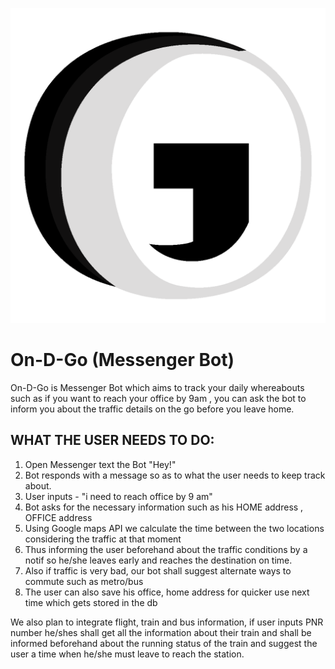 ![](BW.png)

# On-D-Go (Messenger Bot)

On-D-Go is Messenger Bot which aims to track your daily whereabouts such as if you want to reach your office by 9am ,  you can ask the bot to inform you about the traffic details on the go before you leave home.

## WHAT THE USER NEEDS TO DO:

1. Open Messenger text the Bot "Hey!"
2. Bot responds with a message so as to what the user needs to keep track about.
3. User inputs - "i need to reach office by 9 am"
4. Bot asks for the necessary information such as his HOME address , OFFICE address
5. Using Google maps API we calculate the time between the two locations considering the traffic at that moment
6. Thus informing the user beforehand about the traffic conditions by a notif so he/she leaves early and reaches the destination on time.
7. Also if traffic is very bad, our bot shall suggest alternate ways to commute such as metro/bus
8. The user can also save his office, home address for quicker use next time which gets stored in the db


We also plan to integrate flight, train and bus information, if user inputs PNR number he/shes shall get all the information about their train and shall be informed beforehand about the running status of the train and suggest the user a time when he/she must leave to reach the station.
